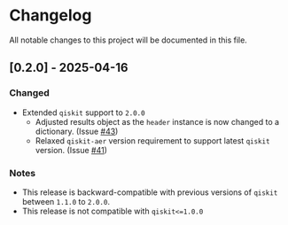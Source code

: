 # Changelog

All notable changes to this project will be documented in this file.

## [0.2.0] - 2025-04-16

### Changed
- Extended `qiskit` support to `2.0.0`
  - Adjusted results object as the `header` instance is now changed to a dictionary. (Issue [#43](https://github.com/moth-quantum/quantum-audio/issues/43))  
  - Relaxed `qiskit-aer` version requirement to support latest `qiskit` version. (Issue [#41](https://github.com/moth-quantum/quantum-audio/issues/41))

### Notes
- This release is backward-compatible with previous versions of `qiskit` between `1.1.0` to `2.0.0`.
- This release is not compatible with `qiskit<=1.0.0`

